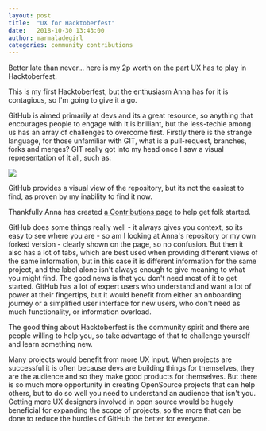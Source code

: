 ```yaml
---
layout: post
title:  "UX for Hacktoberfest"
date:   2018-10-30 13:43:00
author: marmaladegirl
categories: community contributions
---
```


Better late than never... here is my 2p worth on the part UX has to play in Hacktoberfest.

This is my first Hacktoberfest, but the enthusiasm Anna has for it is contagious, so I'm going to give it a go. 

GitHub is aimed primarily at devs and its a great resource, so anything that encourages people to engage with it is brilliant, but the less-techie among us has an array of challenges to overcome first.
Firstly there is the strange language, for those unfamiliar with GIT, what is a pull-request, branches, forks and merges? GIT really got into my head once I saw a visual representation of it all, such as:

<img src="https://nvie.com/img/git-model@2x.png" description="Diagram of Git depository timeline" />

GitHub provides a visual view of the repository, but its not the easiest to find, as proven by my inability to find it now.

Thankfully Anna has created <a href="https://github.com/AnnaDodson/hacktoberfest-website/blob/master/contributing.md">a Contributions page</a> to help get folk started.

GitHub does some things really well - it always gives you context, so its easy to see where you are - so am I looking at Anna's repository or my own forked version - clearly shown on the page, so no confusion.
But then it also has a lot of tabs, which are best used when providing different views of the same information, but in this case it is different information for the same project, and the label alone isn't always enough to give meaning to what you might find. The good news is that you don't need most of it to get started.
GitHub has a lot of expert users who understand and want a lot of power at their fingertips, but it would benefit from either an onboarding journey or a simplified user interface for new users, who don't need as much functionality, or information overload.

The good thing about Hacktoberfest is the community spirit and there are people willing to help you, so take advantage of that to challenge yourself and learn something new.

Many projects would benefit from more UX input. When projects are successful it is often because devs are building things for themselves, they are the audience and so they make good products for themselves. But there is so much more opportunity in creating OpenSource projects that can help others, but to do so well you need to understand an audience that isn't you. Getting more UX designers involved in open source would be hugely beneficial for expanding the scope of projects, so the more that can be done to reduce the hurdles of GitHub the better for everyone.

